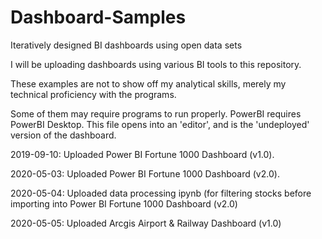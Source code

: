 # Dashboard-Samples
Iteratively designed BI dashboards using open data sets

I will be uploading dashboards using various BI tools to this repository. 

These examples are not to show off my analytical skills, merely my technical proficiency with the programs.

Some of them may require programs to run properly. PowerBI requires PowerBI Desktop. This file opens into an 'editor', and is the 'undeployed' version of the dashboard.

2019-09-10: Uploaded Power BI Fortune 1000 Dashboard (v1.0).

2020-05-03: Uploaded Power BI Fortune 1000 Dashboard (v2.0).

2020-05-04: Uploaded data processing ipynb (for filtering stocks before importing into Power BI Fortune 1000 Dashboard (v2.0)

2020-05-05: Uploaded Arcgis Airport & Railway Dashboard (v1.0)
